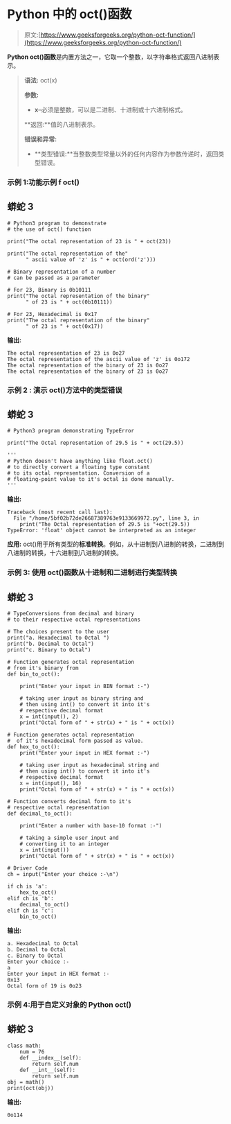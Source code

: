 # Python 中的 oct()函数

> 原文:[https://www.geeksforgeeks.org/python-oct-function/](https://www.geeksforgeeks.org/python-oct-function/)

**Python oct()函数**是内置方法之一，它取一个整数，以字符串格式返回八进制表示。

> **语法:** oct(x)
> 
> **参数:**
> 
> *   **x**–必须是整数，可以是二进制、十进制或十六进制格式。
> 
> **返回:**值的八进制表示。
> 
> **错误和异常:**
> 
> *   **类型错误:**当整数类型常量以外的任何内容作为参数传递时，返回类型错误。

### **示例 1:功能示例** f **oct()**

## 蟒蛇 3

```
# Python3 program to demonstrate
# the use of oct() function

print("The octal representation of 23 is " + oct(23))

print("The octal representation of the"
      " ascii value of 'z' is " + oct(ord('z')))

# Binary representation of a number
# can be passed as a parameter

# For 23, Binary is 0b10111
print("The octal representation of the binary"
      " of 23 is " + oct(0b10111))

# For 23, Hexadecimal is 0x17
print("The octal representation of the binary"
      " of 23 is " + oct(0x17))
```

**输出:**

```
The octal representation of 23 is 0o27
The octal representation of the ascii value of 'z' is 0o172
The octal representation of the binary of 23 is 0o27
The octal representation of the binary of 23 is 0o27
```

### 示例 2 **:** 演示 oct()方法中的类型错误

## 蟒蛇 3

```
# Python3 program demonstrating TypeError

print("The Octal representation of 29.5 is " + oct(29.5))

'''
# Python doesn't have anything like float.oct()
# to directly convert a floating type constant
# to its octal representation. Conversion of a
# floating-point value to it's octal is done manually.
'''
```

**输出:**

```
Traceback (most recent call last):
  File "/home/5bf02b72de26687389763e9133669972.py", line 3, in 
    print("The Octal representation of 29.5 is "+oct(29.5))
TypeError: 'float' object cannot be interpreted as an integer
```

**应用:** oct()用于所有类型的**标准转换**。例如，从十进制到八进制的转换，二进制到八进制的转换，十六进制到八进制的转换。

### **示例 3:** 使用 oct()函数从十进制和二进制进行类型转换

## **蟒蛇 3**

```
# TypeConversions from decimal and binary
# to their respective octal representations

# The choices present to the user
print("a. Hexadecimal to Octal ")
print("b. Decimal to Octal")
print("c. Binary to Octal")

# Function generates octal representation
# from it's binary from
def bin_to_oct():

    print("Enter your input in BIN format :-")

    # taking user input as binary string and
    # then using int() to convert it into it's
    # respective decimal format
    x = int(input(), 2)
    print("Octal form of " + str(x) + " is " + oct(x))

# Function generates octal representation
#  of it's hexadecimal form passed as value.
def hex_to_oct():
    print("Enter your input in HEX format :-")

    # taking user input as hexadecimal string and
    # then using int() to convert it into it's
    # respective decimal format
    x = int(input(), 16)
    print("Octal form of " + str(x) + " is " + oct(x))

# Function converts decimal form to it's
# respective octal representation
def decimal_to_oct():

    print("Enter a number with base-10 format :-")

    # taking a simple user input and
    # converting it to an integer
    x = int(input())
    print("Octal form of " + str(x) + " is " + oct(x))

# Driver Code
ch = input("Enter your choice :-\n")

if ch is 'a':
    hex_to_oct()
elif ch is 'b':
    decimal_to_oct()
elif ch is 'c':
    bin_to_oct()
```

****输出:****

```
a. Hexadecimal to Octal 
b. Decimal to Octal
c. Binary to Octal
Enter your choice :-
a
Enter your input in HEX format :-
0x13
Octal form of 19 is 0o23
```

### **示例 4:用于自定义对象的 Python oct()**

## **蟒蛇 3**

```
class math:
    num = 76
    def __index__(self):
        return self.num
    def __int__(self):
        return self.num
obj = math()
print(oct(obj))
```

****输出:****

```
0o114
```